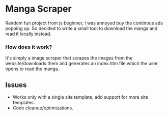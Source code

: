 # Manga Scraper
Random fun project from js beginner, I was annoyed buy the continous ads popping up. So decided to write a small tool to download the manga and read it locally instead.

### How does it work?
It's simply a image scraper that scrapes the images from the website/downloads them and generates an index.htm file which the user opens to read the manga.

## Issues
- Works only with a single site template, add support for more site templates.
- Code cleanup/optimizations.
